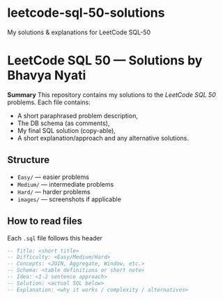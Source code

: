 # leetcode-sql-50-solutions
My solutions &amp; explanations for LeetCode SQL-50
# LeetCode SQL 50 — Solutions by Bhavya Nyati

**Summary**
This repository contains my solutions to the _LeetCode SQL 50_ problems. Each file contains:
- A short paraphrased problem description,
- The DB schema (as comments),
- My final SQL solution (copy-able),
- A short explanation/approach and any alternative solutions.

## Structure
- `Easy/` — easier problems
- `Medium/` — intermediate problems
- `Hard/` — harder problems
- `images/` — screenshots if applicable

## How to read files
Each `.sql` file follows this header
```sql
-- Title: <short title>
-- Difficulty: <Easy/Medium/Hard>
-- Concepts: <JOIN, Aggregate, Window, etc.>
-- Schema: <table definitions or short note>
-- Idea: <1-2 sentence approach>
-- Solution: <actual SQL below>
-- Explanation: <why it works / complexity / alternatives>
